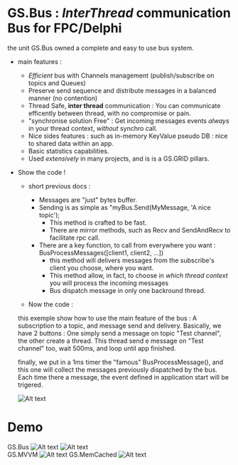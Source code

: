 # GS.Bus : *InterThread* communication Bus for FPC/Delphi
  
  the unit GS.Bus owned a complete and easy to use bus system.
  
- main features : 
  - *Efficient* bus with Channels management (publish/subscribe on topics and Queues)
  - Preserve send sequence and distribute messages in a balanced manner (no contention)
  - Thread Safe, **inter thread** communication : You can communicate efficently between thread, with no compromise or pain.
  - "synchronise solution Free" : Get incoming messages events *always* in your thread context, *without* synchro call.
  - Nice sides features : such as in-memory KeyValue pseudo DB : nice to shared data within an app.
  - Basic statistics capabilities.
  - Used *extensively* in many projects, and is is a GS.GRID pillars.
  
- Show the code !

  - short previous docs : 
    - Messages are "just" bytes buffer.
	- Sending is as simple as "myBus.Send(MyMessage, 'A nice topic');
	  - This method is crafted to be fast.
	  - There are mirror methods, such as Recv and SendAndRecv to facilitate rpc call.
	- There are a key function, to call from everywhere you want : BusProcessMessages([client1, client2, ...])
	  - this method will delivers messages from the subscribe's client you choose, where you want.
	  - This method allow, in fact, to choose in *which thread context* you will process the incoming messages
	  - Bus dispatch message in only one backround thread.
	  
	  
  - Now the code : 
  
  this exemple show how to use the main feature of the bus : A subscription to a topic, and message send and delivery.
  Basically, we have 2 buttons : One simply send a message on topic "Test channel", the other create a thread.
  This thread send e message on "Test channel" too, wait 500ms, and loop until app finished.
  
  finally, we put in a 1ms timer the "famous" BusProcessMessage(), and this one will collect the messages previously dispatched by the bus.
  Each time there a message, the event defined in application start will be trigered.
  
  ![Alt text](/../master/Ressources/MinimalBusExemple.png?raw=true "")
  
	  



# Demo
  GS.Bus
  ![Alt text](/../master/Ressources/busbench.png?raw=true "")
  ![Alt text](/../master/Ressources/busbench_kv.png?raw=true "")  
  GS.MVVM
  ![Alt text](/../master/Ressources/mvvm.png?raw=true "")
  GS.MemCached
  ![Alt text](/../master/Ressources/memcached.png?raw=true "")

 
    
  